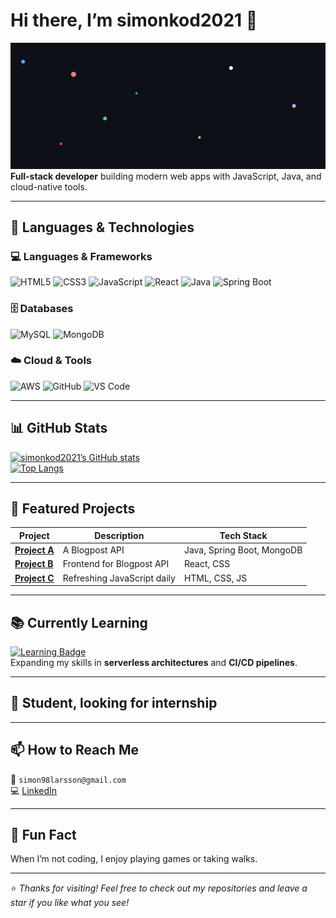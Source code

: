 # Hi there, I’m **simonkod2021** 👋  
![Particles](https://github.com/simonkod2021/simonkod2021/blob/main/particles.gif)
**Full-stack developer** building modern web apps with JavaScript, Java, and cloud-native tools.

---

## 🧰 Languages & Technologies  

### 💻 Languages & Frameworks  
![HTML5](https://img.shields.io/badge/HTML5-E34F26?style=for-the-badge&logo=html5&logoColor=white)
![CSS3](https://img.shields.io/badge/CSS3-1572B6?style=for-the-badge&logo=css3&logoColor=white)
![JavaScript](https://img.shields.io/badge/JavaScript-F7DF1E?style=for-the-badge&logo=javascript&logoColor=black)
![React](https://img.shields.io/badge/React-61DAFB?style=for-the-badge&logo=react&logoColor=black)
![Java](https://img.shields.io/badge/Java-007396?style=for-the-badge&logo=openjdk&logoColor=white)
![Spring Boot](https://img.shields.io/badge/Spring%20Boot-6DB33F?style=for-the-badge&logo=springboot&logoColor=white)

### 🗄️ Databases  
![MySQL](https://img.shields.io/badge/MySQL-4479A1?style=for-the-badge&logo=mysql&logoColor=white)
![MongoDB](https://img.shields.io/badge/MongoDB-4EA94B?style=for-the-badge&logo=mongodb&logoColor=white)

### ☁️ Cloud & Tools  
![AWS](https://img.shields.io/badge/AWS-232F3E?style=for-the-badge&logo=amazonaws&logoColor=white)
![GitHub](https://img.shields.io/badge/GitHub-181717?style=for-the-badge&logo=github&logoColor=white)
![VS Code](https://img.shields.io/badge/VS%20Code-007ACC?style=for-the-badge&logo=visualstudiocode&logoColor=white)

---

## 📊 GitHub Stats  

[![simonkod2021’s GitHub stats](https://github-readme-stats.vercel.app/api?username=simonkod2021&show_icons=true&theme=default&count_private=true)](https://github.com/simonkod2021)  
[![Top Langs](https://github-readme-stats.vercel.app/api/top-langs/?username=simonkod2021&layout=compact&theme=default)](https://github.com/simonkod2021)  

---

## 🚀 Featured Projects  

| Project | Description | Tech Stack |
|----------|--------------|-------------|
| [**Project A**](https://github.com/simonkod2021/simon-security-server) | A Blogpost API | Java, Spring Boot, MongoDB |
| [**Project B**](https://github.com/simonkod2021/simon-frontend) | Frontend for Blogpost API | React, CSS |
| [**Project C**](https://github.com/simonkod2021/30-days-of-javascript) | Refreshing JavaScript daily | HTML, CSS, JS |

---

## 📚 Currently Learning  
[![Learning Badge](https://img.shields.io/badge/Learning-AWS%20Serverless-brightgreen?style=for-the-badge&logo=amazonaws&logoColor=white)](https://aws.amazon.com/serverless/)  
Expanding my skills in **serverless architectures** and **CI/CD pipelines**.

---

## 💼 Student, looking for internship

---

## 📫 How to Reach Me  
📧 `simon98larsson@gmail.com`  
💻 [LinkedIn](https://www.linkedin.com/in/simon-larsson-912227317/)

---

## 🎯 Fun Fact  
When I’m not coding, I enjoy playing games or taking walks.

---

⭐️ *Thanks for visiting! Feel free to check out my repositories and leave a star if you like what you see!*  
